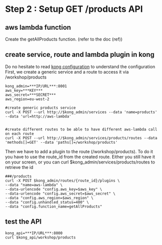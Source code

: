 # Step 2 : Setup GET /products API

## aws lambda function

Create the getAllProducts function. (refer to the doc (ref))

## create service, route and lambda plugin in kong

Do no hesitate to read [kong configuration](../../kong/kond.md) to understand the configuration
</br> First, we create a generic service and a route to access it via /workshop/products 

```
kong_admin=***IP/URL***:8001
aws_key=***KEY***
aws_secret=***SECRET***
aws_region=eu-west-2

#create generic products service
curl -X POST --url http://$kong_admin/services --data 'name=products' --data 'url=http://aws-lambda'


#create different routes to be able to have different aws-lambda call on each route
curl -X POST --url http://$kong_admin/services/products/routes --data 'methods[]=GET' --data 'paths[]=/workshop/products'
```

Then we have to add a plugin to the route (/workshop/products). To do it you have to use the route_id from the created route. Either you still have it on your screen, or you can curl $kong_admin/services/products/routes to retrieve the id

```
###/products
curl -X POST $kong_admin/routes/{route_id}/plugins \
--data "name=aws-lambda" \
--data-urlencode "config.aws_key=$aws_key" \
--data-urlencode "config.aws_secret=$aws_secret" \
--data "config.aws_region=$aws_region" \
--data "config.unhandled_status=400" \
--data "config.function_name=getAllProducts"

```


## test the API
```
kong_api=***IP/URL***:8000
curl $kong_api/workshop/products
```
